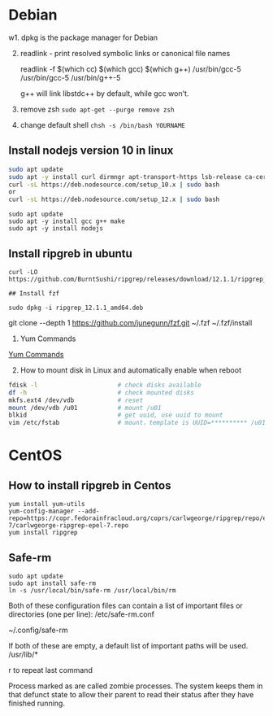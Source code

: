# Debian
w1. dpkg is the package manager for Debian

2. readlink - print resolved symbolic links or canonical file names

   readlink -f $(which cc) $(which gcc) $(which g++) /usr/bin/gcc-5 /usr/bin/gcc-5 /usr/bin/g++-5

   g++ will link libstdc++ by default, while gcc won't.

3. remove zsh
   `sudo apt-get --purge remove zsh`

4. change default shell
   `chsh -s /bin/bash YOURNAME`


## Install nodejs version 10 in linux
``` bash
sudo apt update
sudo apt -y install curl dirmngr apt-transport-https lsb-release ca-certificates
curl -sL https://deb.nodesource.com/setup_10.x | sudo bash
or
curl -sL https://deb.nodesource.com/setup_12.x | sudo bash
```
```
sudo apt update
sudo apt -y install gcc g++ make
sudo apt -y install nodejs
```

## Install ripgreb in ubuntu
```
curl -LO https://github.com/BurntSushi/ripgrep/releases/download/12.1.1/ripgrep_12.1.1_amd64.deb

## Install fzf

sudo dpkg -i ripgrep_12.1.1_amd64.deb
```
git clone --depth 1 https://github.com/junegunn/fzf.git ~/.fzf
~/.fzf/install
1. Yum Commands

[Yum Commands](yum_cheatsheet.pdf)

2. How to mount disk in Linux and automatically enable when reboot

```bash
fdisk -l                      # check disks available
df -h                         # check mounted disks
mkfs.ext4 /dev/vdb            # reset 
mount /dev/vdb /u01           # mount /u01
blkid                         # get uuid, use uuid to mount
vim /etc/fstab                # mount，template is UUID=********** /u01  ext4  defaults  1
```

# CentOS
## How to install ripgreb in Centos
```
yum install yum-utils
yum-config-manager --add-repo=https://copr.fedorainfracloud.org/coprs/carlwgeorge/ripgrep/repo/epel-7/carlwgeorge-ripgrep-epel-7.repo
yum install ripgrep
```


## Safe-rm

```
sudo apt update
sudo apt install safe-rm
ln -s /usr/local/bin/safe-rm /usr/local/bin/rm
```

Both of these configuration files can contain a list of important files or directories (one per line):
/etc/safe-rm.conf 

~/.config/safe-rm

If both of these are empty, a default list of important paths will be used.
/usr/lib/*

r to repeat last command

Process marked as <defunct> are called zombie processes. The system keeps them in that defunct state to allow their parent to read their status after they have finished running.